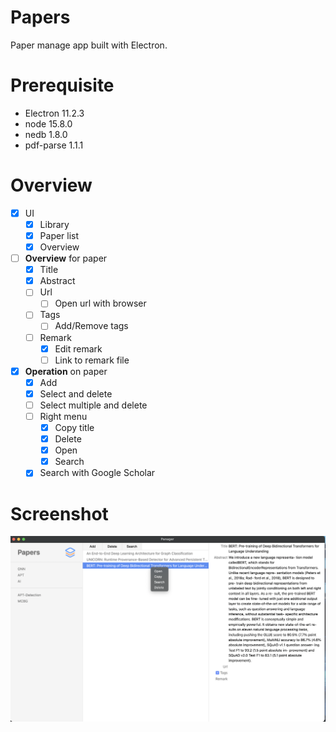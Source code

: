 # Papers
Paper manage app built with Electron.

# Prerequisite
- Electron 11.2.3
- node 15.8.0
- nedb 1.8.0
- pdf-parse 1.1.1

# Overview
- [x] UI
  - [x] Library
  - [x] Paper list
  - [x] Overview
- [ ] **Overview** for paper
  - [x] Title
  - [x] Abstract
  - [ ] Url
    - [ ] Open url with browser
  - [ ] Tags
    - [ ] Add/Remove tags
  - [ ] Remark
    - [x] Edit remark
    - [ ] Link to remark file
- [x] **Operation** on paper
  - [x] Add
  - [x] Select and delete
  - [ ] Select multiple and delete
  - [ ] Right menu
    - [x] Copy title
    - [x] Delete
    - [x] Open
    - [x] Search
  - [x] Search with Google Scholar

# Screenshot
![demo](demo/demo.png)